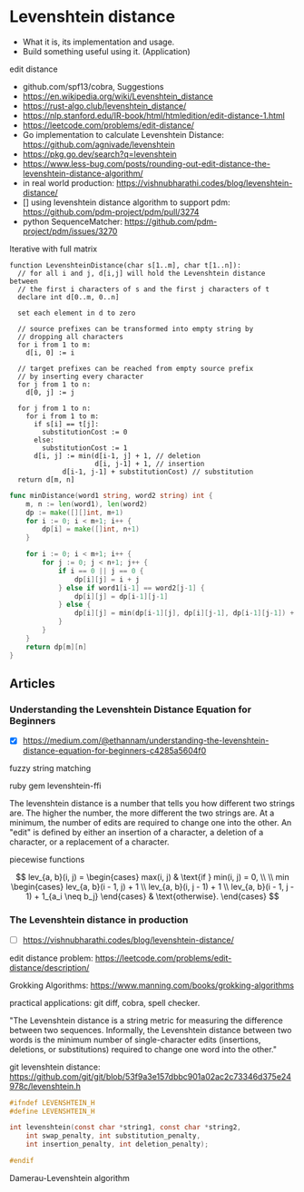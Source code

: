 # Levenshtein distance

- What it is, its implementation and usage.
- Build something useful using it. (Application)

edit distance

- github.com/spf13/cobra, Suggestions
- https://en.wikipedia.org/wiki/Levenshtein_distance
- https://rust-algo.club/levenshtein_distance/
- https://nlp.stanford.edu/IR-book/html/htmledition/edit-distance-1.html
- https://leetcode.com/problems/edit-distance/
- Go implementation to calculate Levenshtein Distance: https://github.com/agnivade/levenshtein
- https://pkg.go.dev/search?q=levenshtein
- https://www.less-bug.com/posts/rounding-out-edit-distance-the-levenshtein-distance-algorithm/
- in real world production: https://vishnubharathi.codes/blog/levenshtein-distance/
- [] using levenshtein distance algorithm to support pdm: https://github.com/pdm-project/pdm/pull/3274
- python SequenceMatcher: https://github.com/pdm-project/pdm/issues/3270


Iterative with full matrix

```
function LevenshteinDistance(char s[1..m], char t[1..n]):
  // for all i and j, d[i,j] will hold the Levenshtein distance between
  // the first i characters of s and the first j characters of t
  declare int d[0..m, 0..n]

  set each element in d to zero

  // source prefixes can be transformed into empty string by
  // dropping all characters
  for i from 1 to m:
    d[i, 0] := i

  // target prefixes can be reached from empty source prefix
  // by inserting every character
  for j from 1 to n:
    d[0, j] := j

  for j from 1 to n:
    for i from 1 to m:
      if s[i] == t[j]:
        substitutionCost := 0
      else:
        substitutionCost := 1
      d[i, j] := min(d[i-1, j] + 1, // deletion
                     d[i, j-1] + 1, // insertion
		     d[i-1, j-1] + substitutionCost) // substitution
  return d[m, n]
```

```go
func minDistance(word1 string, word2 string) int {
	m, n := len(word1), len(word2)
	dp := make([][]int, m+1)
	for i := 0; i < m+1; i++ {
		dp[i] = make([]int, n+1)
	}

	for i := 0; i < m+1; i++ {
		for j := 0; j < n+1; j++ {
			if i == 0 || j == 0 {
				dp[i][j] = i + j
			} else if word1[i-1] == word2[j-1] {
				dp[i][j] = dp[i-1][j-1]
			} else {
				dp[i][j] = min(dp[i-1][j], dp[i][j-1], dp[i-1][j-1]) + 1
			}
		}
	}
	return dp[m][n]
}
```


## Articles

### Understanding the Levenshtein Distance Equation for Beginners

- [x] https://medium.com/@ethannam/understanding-the-levenshtein-distance-equation-for-beginners-c4285a5604f0


fuzzy string matching

ruby gem levenshtein-ffi

The levenshtein distance is a number that tells you how different two strings are. The higher the number, the more different the two strings are. At a minimum, the number of edits are required to change one into the other. An "edit" is defined by either an insertion of a character, a deletion of a character, or a replacement of a character.

piecewise functions

$$
lev_{a, b}(i, j) =
\begin{cases}
max(i, j) & \text{if } min(i, j) = 0, \\
\\
min
\begin{cases}
lev_{a, b}(i - 1, j) + 1 \\
lev_{a, b}(i, j - 1) + 1 \\
lev_{a, b}(i - 1, j - 1) + 1_{a_i \neq b_j}
\end{cases}
& \text{otherwise}.
\end{cases}
$$


### The Levenshtein distance in production

- [ ] https://vishnubharathi.codes/blog/levenshtein-distance/

edit distance problem: https://leetcode.com/problems/edit-distance/description/

Grokking Algorithms: https://www.manning.com/books/grokking-algorithms

practical applications: git diff, cobra, spell checker.

"The Levenshtein distance is a string metric for measuring the difference between two sequences. Informally, the Levenshtein distance between two words is the minimum number of single-character edits (insertions, deletions, or substitutions) required to change one word into the other."

git levenshtein distance: https://github.com/git/git/blob/53f9a3e157dbbc901a02ac2c73346d375e24978c/levenshtein.h

```c
#ifndef LEVENSHTEIN_H
#define LEVENSHTEIN_H

int levenshtein(const char *string1, const char *string2,
	int swap_penalty, int substitution_penalty,
	int insertion_penalty, int deletion_penalty);

#endif
```

Damerau-Levenshtein algorithm

